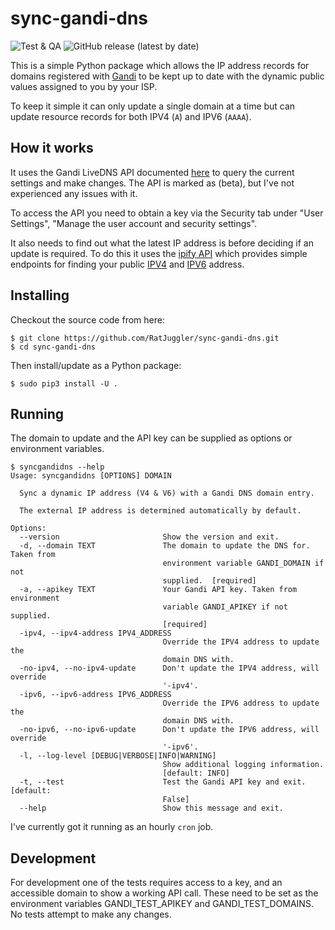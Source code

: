 # sync-gandi-dns

![Test & QA](https://github.com/RatJuggler/sync-gandi-dns/workflows/Test%20&%20QA/badge.svg)
![GitHub release (latest by date)](https://img.shields.io/github/v/release/RatJuggler/sync-gandi-dns)

This is a simple Python package which allows the IP address records for domains registered with [Gandi](https://www.gandi.net)
to be kept up to date with the dynamic public values assigned to you by your ISP.

To keep it simple it can only update a single domain at a time but can update resource records for both IPV4 (`A`) and IPV6 
(`AAAA`).

## How it works

It uses the Gandi LiveDNS API documented [here](https://api.gandi.net/docs/livedns/) to query the current settings and make 
changes. The API is marked as (beta), but I've not experienced any issues with it.

To access the API you need to obtain a key via the Security tab under "User Settings", "Manage the user account and security 
settings".

It also needs to find out what the latest IP address is before deciding if an update is required. To do this it uses the [ipify API](https://www.ipify.org/) 
which provides simple endpoints for finding your public [IPV4](https://api.ipify.org) and [IPV6](https://api6.ipify.org) address.

## Installing

Checkout the source code from here:

    $ git clone https://github.com/RatJuggler/sync-gandi-dns.git
    $ cd sync-gandi-dns

Then install/update as a Python package:

    $ sudo pip3 install -U .

## Running

The domain to update and the API key can be supplied as options or environment variables.
```
$ syncgandidns --help
Usage: syncgandidns [OPTIONS] DOMAIN

  Sync a dynamic IP address (V4 & V6) with a Gandi DNS domain entry.

  The external IP address is determined automatically by default.

Options:
  --version                       Show the version and exit.
  -d, --domain TEXT               The domain to update the DNS for. Taken from
                                  environment variable GANDI_DOMAIN if not
                                  supplied.  [required]
  -a, --apikey TEXT               Your Gandi API key. Taken from environment
                                  variable GANDI_APIKEY if not supplied.
                                  [required]
  -ipv4, --ipv4-address IPV4_ADDRESS
                                  Override the IPV4 address to update the
                                  domain DNS with.
  -no-ipv4, --no-ipv4-update      Don't update the IPV4 address, will override
                                  '-ipv4'.
  -ipv6, --ipv6-address IPV6_ADDRESS
                                  Override the IPV6 address to update the
                                  domain DNS with.
  -no-ipv6, --no-ipv6-update      Don't update the IPV6 address, will override
                                  '-ipv6'.
  -l, --log-level [DEBUG|VERBOSE|INFO|WARNING]
                                  Show additional logging information.
                                  [default: INFO]
  -t, --test                      Test the Gandi API key and exit.  [default:
                                  False]
  --help                          Show this message and exit.
```

I've currently got it running as an hourly `cron` job.

## Development

For development one of the tests requires access to a key, and an accessible domain to show a working API call. These need to be
set as the environment variables GANDI_TEST_APIKEY and GANDI_TEST_DOMAINS. No tests attempt to make any changes.

